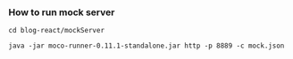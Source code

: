 ### How to run mock server

`cd blog-react/mockServer`

`java -jar moco-runner-0.11.1-standalone.jar http -p 8889 -c mock.json`